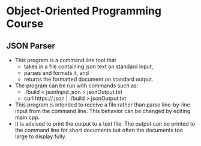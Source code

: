 # Object-Oriented Programming Course

JSON Parser
----------------------------------
 * This program is a command line tool that
   * takes in a file containing json text on standard input,
   * parses and formats it, and
   * returns the formatted document on standard output.
 * The program can be run with commands such as:
   * ./build < jsonInput.json > jsonOutput.txt
   * curl https://<insert url here>.json | ./build > jsonOutput.txt
 * This program is intended to receive a file rather than parse line-by-line input from the command line. This behavior can be changed by editing main.cpp.
 * It is advised to print the output to a text file. The output can be printed to the command line for short documents but often the documents too large to display fully.